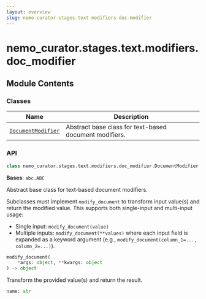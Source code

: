 ```yaml
---
layout: overview
slug: nemo-curator-stages-text-modifiers-doc-modifier
---
```


# nemo_curator.stages.text.modifiers.doc_modifier



## Module Contents

### Classes

| Name | Description |
|------|-------------|
| [`DocumentModifier`](#nemo_curatorstagestextmodifiersdoc_modifierdocumentmodifier) | Abstract base class for text-based document modifiers. |

### API

```python
class nemo_curator.stages.text.modifiers.doc_modifier.DocumentModifier
```

**Bases**: `abc.ABC`

Abstract base class for text-based document modifiers.

Subclasses must implement `modify_document` to transform input value(s)
and return the modified value. This supports both single-input and
multi-input usage:
- Single input: `modify_document(value)`
- Multiple inputs: `modify_document(**values)` where each input field is
  expanded as a keyword argument (e.g., `modify_document(column_1=..., column_2=...)`).

```python
modify_document(
    *args: object, **kwargs: object
) -> object
```

Transform the provided value(s) and return the result.


```python
name: str
```

